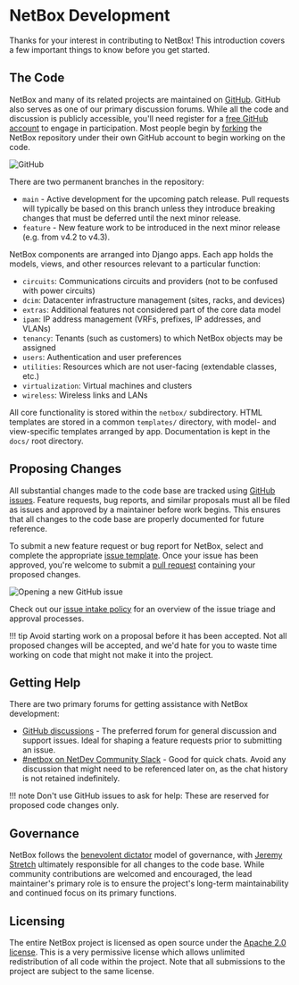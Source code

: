 # NetBox Development

Thanks for your interest in contributing to NetBox! This introduction covers a few important things to know before you get started.

## The Code

NetBox and many of its related projects are maintained on [GitHub](https://github.com/netbox-community/netbox). GitHub also serves as one of our primary discussion forums. While all the code and discussion is publicly accessible, you'll need register for a [free GitHub account](https://github.com/signup) to engage in participation. Most people begin by [forking](https://docs.github.com/en/get-started/quickstart/fork-a-repo) the NetBox repository under their own GitHub account to begin working on the code.

![GitHub](../media/development/github.png)

There are two permanent branches in the repository:

* `main` - Active development for the upcoming patch release. Pull requests will typically be based on this branch unless they introduce breaking changes that must be deferred until the next minor release.
* `feature` - New feature work to be introduced in the next minor release (e.g. from v4.2 to v4.3).

NetBox components are arranged into Django apps. Each app holds the models, views, and other resources relevant to a particular function:

* `circuits`: Communications circuits and providers (not to be confused with power circuits)
* `dcim`: Datacenter infrastructure management (sites, racks, and devices)
* `extras`: Additional features not considered part of the core data model
* `ipam`: IP address management (VRFs, prefixes, IP addresses, and VLANs)
* `tenancy`: Tenants (such as customers) to which NetBox objects may be assigned
* `users`: Authentication and user preferences
* `utilities`: Resources which are not user-facing (extendable classes, etc.)
* `virtualization`: Virtual machines and clusters
* `wireless`: Wireless links and LANs

All core functionality is stored within the `netbox/` subdirectory. HTML templates are stored in a common `templates/` directory, with model- and view-specific templates arranged by app. Documentation is kept in the `docs/` root directory.

## Proposing Changes

All substantial changes made to the code base are tracked using [GitHub issues](https://docs.github.com/en/issues). Feature requests, bug reports, and similar proposals must all be filed as issues and approved by a maintainer before work begins. This ensures that all changes to the code base are properly documented for future reference.

To submit a new feature request or bug report for NetBox, select and complete the appropriate [issue template](https://github.com/netbox-community/netbox/issues/new/choose). Once your issue has been approved, you're welcome to submit a [pull request](https://docs.github.com/en/pull-requests) containing your proposed changes.

![Opening a new GitHub issue](../media/development/github_new_issue.png)

Check out our [issue intake policy](https://github.com/netbox-community/netbox/wiki/Issue-Intake-Policy) for an overview of the issue triage and approval processes.

!!! tip
    Avoid starting work on a proposal before it has been accepted. Not all proposed changes will be accepted, and we'd hate for you to waste time working on code that might not make it into the project.

## Getting Help

There are two primary forums for getting assistance with NetBox development:

* [GitHub discussions](https://github.com/netbox-community/netbox/discussions) - The preferred forum for general discussion and support issues. Ideal for shaping a feature requests prior to submitting an issue.
* [#netbox on NetDev Community Slack](https://netdev.chat/) - Good for quick chats. Avoid any discussion that might need to be referenced later on, as the chat history is not retained indefinitely.

!!! note
    Don't use GitHub issues to ask for help: These are reserved for proposed code changes only.

## Governance

NetBox follows the [benevolent dictator](http://oss-watch.ac.uk/resources/benevolentdictatorgovernancemodel) model of governance, with [Jeremy Stretch](https://github.com/jeremystretch) ultimately responsible for all changes to the code base. While community contributions are welcomed and encouraged, the lead maintainer's primary role is to ensure the project's long-term maintainability and continued focus on its primary functions.

## Licensing

The entire NetBox project is licensed as open source under the [Apache 2.0 license](https://github.com/netbox-community/netbox/blob/main/LICENSE.txt). This is a very permissive license which allows unlimited redistribution of all code within the project. Note that all submissions to the project are subject to the same license.
